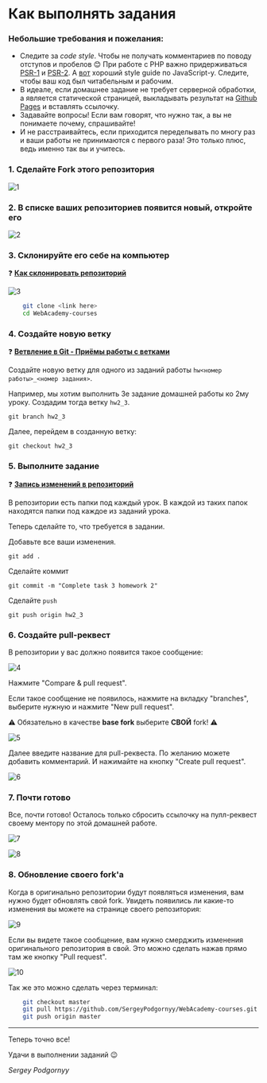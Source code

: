 # Как выполнять задания

### Небольшие требования и пожелания:

- Следите за *code style*. Чтобы не получать комментариев по поводу отступов и пробелов :blush: При работе с PHP важно придерживаться [PSR-1](http://www.php-fig.org/psr/psr-1/) и [PSR-2](http://www.php-fig.org/psr/psr-2/). А [вот](https://github.com/airbnb/javascript) хороший style guide по JavaScript-у. Следите, чтобы ваш код был читабельным и рабочим.
- В идеале, если домашнее задание не требует серверной обработки, а является статической страницей, выкладывать результат на [Github Pages](https://pages.github.com/) и вставлять ссылочку.
- Задавайте вопросы! Если вам говорят, что нужно так, а вы не понимаете почему, спрашивайте!
- И не расстраивайтесь, если приходится переделывать по многу раз и ваши работы не принимаются с первого раза! Это только плюс, ведь именно так вы и учитесь.

### 1. Сделайте Fork этого репозитория

![1](_assets/01.png)

### 2. В списке ваших репозиториев появится новый, откройте его

![2](_assets/02.png)

### 3. Склонируйте его себе на компьютер

❓ **[Как склонировать репозиторий](https://git-scm.com/book/it/v2/Git-Basics-Getting-a-Git-Repository)**

![3](_assets/03.png)

```bash
    git clone <link here>
    cd WebAcademy-courses
```

### 4. Создайте новую ветку

❓ **[Ветвление в Git - Приёмы работы с ветками](https://git-scm.com/book/ru/v1/%D0%92%D0%B5%D1%82%D0%B2%D0%BB%D0%B5%D0%BD%D0%B8%D0%B5-%D0%B2-Git-%D0%9F%D1%80%D0%B8%D1%91%D0%BC%D1%8B-%D1%80%D0%B0%D0%B1%D0%BE%D1%82%D1%8B-%D1%81-%D0%B2%D0%B5%D1%82%D0%BA%D0%B0%D0%BC%D0%B8)**

Создайте новую ветку для одного из заданий работы `hw<номер работы>_<номер задания>`.

Например, мы хотим выполнить 3е задание домашней работы ко 2му уроку. Создадим тогда ветку `hw2_3`.

`git branch hw2_3`

Далее, перейдем в созданную ветку:

`git checkout hw2_3`

### 5. Выполните задание

❓ **[Запись изменений в репозиторий](https://git-scm.com/book/ru/v1/%D0%9E%D1%81%D0%BD%D0%BE%D0%B2%D1%8B-Git-%D0%97%D0%B0%D0%BF%D0%B8%D1%81%D1%8C-%D0%B8%D0%B7%D0%BC%D0%B5%D0%BD%D0%B5%D0%BD%D0%B8%D0%B9-%D0%B2-%D1%80%D0%B5%D0%BF%D0%BE%D0%B7%D0%B8%D1%82%D0%BE%D1%80%D0%B8%D0%B9)**

В репозитории есть папки под каждый урок. В каждой из таких папок находятся папки под каждое из заданий урока.

Теперь сделайте то, что требуется в задании.

Добавьте все ваши изменения.

`git add .`

Сделайте коммит

`git commit -m "Complete task 3 homework 2"`

Сделайте `push`

`git push origin hw2_3`

### 6. Создайте pull-реквест

В репозитории у вас должно появится такое сообщение:

![4](_assets/04.png)

Нажмите "Compare & pull request".

Если такое сообщение не появилось, нажмите на вкладку "branches", выберите нужную и нажмите "New pull request".

⚠️ Обязательно в качестве **base fork** выберите **СВОЙ** fork! ⚠️

![5](_assets/05.png)

Далее введите название для pull-реквеста. По желанию можете добавить комментарий. И нажимайте на кнопку "Create pull request".

![6](_assets/06.png)

### 7. Почти готово

Все, почти готово! Осталось только сбросить ссылочку на пулл-реквест своему ментору по этой домашней работе.

![7](_assets/07.png)

![8](_assets/08.png)

### 8. Обновление своего fork'a

Когда в оригинально репозитории будут появляться изменения, вам нужно будет обновлять свой fork. Увидеть появились ли какие-то изменения вы можете на странице своего репозитория:

![9](_assets/09.png)

Если вы видете такое сообщение, вам нужно смерджить изменения оригинального репозитория в свой. Это можно сделать  нажав прямо там же кнопку "Pull request".

![10](_assets/10.png)

Так же это можно сделать через терминал:

```bash
    git checkout master
    git pull https://github.com/SergeyPodgornyy/WebAcademy-courses.git master
    git push origin master
```

---

Теперь точно все!

Удачи в выполнении заданий 😉

*Sergey Podgornyy*
